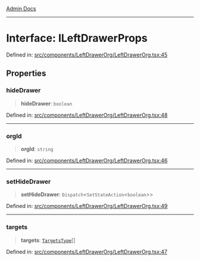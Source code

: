 [Admin Docs](/)

***

# Interface: ILeftDrawerProps

Defined in: [src/components/LeftDrawerOrg/LeftDrawerOrg.tsx:45](https://github.com/PalisadoesFoundation/talawa-admin/blob/main/src/components/LeftDrawerOrg/LeftDrawerOrg.tsx#L45)

## Properties

### hideDrawer

> **hideDrawer**: `boolean`

Defined in: [src/components/LeftDrawerOrg/LeftDrawerOrg.tsx:48](https://github.com/PalisadoesFoundation/talawa-admin/blob/main/src/components/LeftDrawerOrg/LeftDrawerOrg.tsx#L48)

***

### orgId

> **orgId**: `string`

Defined in: [src/components/LeftDrawerOrg/LeftDrawerOrg.tsx:46](https://github.com/PalisadoesFoundation/talawa-admin/blob/main/src/components/LeftDrawerOrg/LeftDrawerOrg.tsx#L46)

***

### setHideDrawer

> **setHideDrawer**: `Dispatch`\<`SetStateAction`\<`boolean`\>\>

Defined in: [src/components/LeftDrawerOrg/LeftDrawerOrg.tsx:49](https://github.com/PalisadoesFoundation/talawa-admin/blob/main/src/components/LeftDrawerOrg/LeftDrawerOrg.tsx#L49)

***

### targets

> **targets**: [`TargetsType`](../../../../state/reducers/routesReducer/type-aliases/TargetsType.md)[]

Defined in: [src/components/LeftDrawerOrg/LeftDrawerOrg.tsx:47](https://github.com/PalisadoesFoundation/talawa-admin/blob/main/src/components/LeftDrawerOrg/LeftDrawerOrg.tsx#L47)
